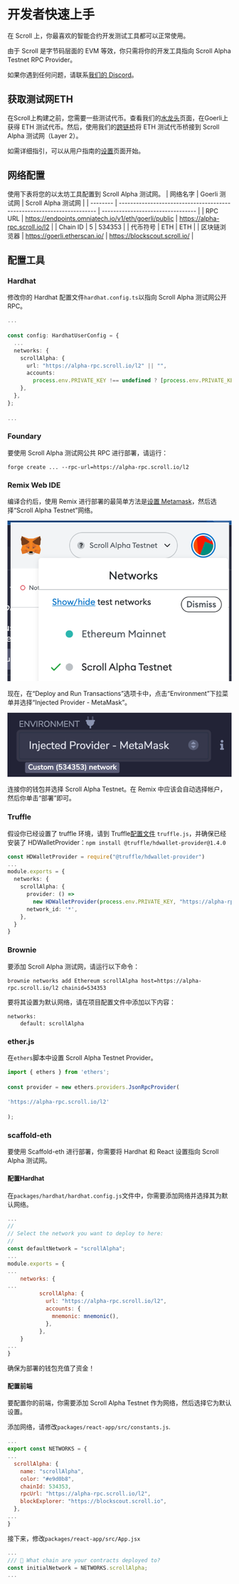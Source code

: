 # 开发者快速上手

在 Scroll 上，你最喜欢的智能合约开发测试工具都可以正常使用。

由于 Scroll 是字节码层面的 EVM 等效，你只需将你的开发工具指向 Scroll Alpha Testnet RPC Provider。

如果你遇到任何问题，请联系[我们的 Discord](https://discord.gg/scroll)。

## 获取测试网ETH

在Scroll上构建之前，您需要一些测试代币。查看我们的[水龙头](scroll/testnet/alpha_testnet_guide/user_guide/faucet.md)页面，在Goerli上获得 ETH 测试代币。然后，使用我们的[跨链桥](scroll/testnet/alpha_testnet_guide/user_guide/bridge/README.md)将 ETH 测试代币桥接到 Scroll Alpha 测试网（Layer 2）。

如需详细指引，可以从用​​户指南的[设置](scroll/testnet/alpha_testnet_guide/user_guide/setup.md)页面开始。

## 网络配置

使用下表将您的以太坊工具配置到 Scroll Alpha 测试网。
| 网络名字 | Goerli 测试网                                                         | Scroll Alpha 测试网                  |
| -------- | ---------------------------------------------------------------------- | --------------------------------- |
| RPC URL  | https://endpoints.omniatech.io/v1/eth/goerli/public | https://alpha-rpc.scroll.io/l2 |
| Chain ID | 5                                                                 | 534353                            |
| 代币符号 | ETH                                  | ETH                     |
| 区块链浏览器   |     https://goerli.etherscan.io/                                                                  |      https://blockscout.scroll.io/                          |


## 配置工具

### Hardhat

修改你的 Hardhat 配置文件`hardhat.config.ts`以指向 Scroll Alpha 测试网公开 RPC。

```typescript
...

const config: HardhatUserConfig = {
  ...
  networks: {
    scrollAlpha: {
      url: "https://alpha-rpc.scroll.io/l2" || "",
      accounts:
        process.env.PRIVATE_KEY !== undefined ? [process.env.PRIVATE_KEY] : [],
    },
  },
};

...
```

### Foundary

要使用 Scroll Alpha 测试网公共 RPC 进行部署，请运行：

```
forge create ... --rpc-url=https://alpha-rpc.scroll.io/l2
```

### Remix Web IDE

编译合约后，使用 Remix 进行部署的最简单方法是[设置 Metamask](scroll/testnet/alpha_testnet_guide/user_guide/setup.md)，然后选择“Scroll Alpha Testnet”网络。

![在MetaMask中选择 Scroll AlphaTestnet 作为网络](scroll/testnet/alpha_testnet_guide/developer_guide/img/quickstart_1.png)

现在，在“Deploy and Run Transactions”选项卡中，点击“Environment”下拉菜单并选择“Injected Provider - MetaMask”。

![在Remix中，使用 MetaMask 作为Network Provider以访问 Scroll Alpha 测试网](scroll/testnet/alpha_testnet_guide/developer_guide/img/quickstart_2.png)

连接你的钱包并选择 Scroll Alpha Testnet。在 Remix 中应该会自动选择帐户，然后你单击“部署”即可。

### Truffle

假设你已经设置了 truffle 环境，请到 Truffle[配置文件](https://trufflesuite.com/docs/truffle/reference/configuration/) `truffle.js`，并确保已经安装了 HDWalletProvider：`npm install @truffle/hdwallet-provider@1.4.0`

```typescript
const HDWalletProvider = require("@truffle/hdwallet-provider")
...
module.exports = {
  networks: {
    scrollAlpha: {
      provider: () =>
        new HDWalletProvider(process.env.PRIVATE_KEY, "https://alpha-rpc.scroll.io/l2"),
      network_id: '*',
    },
  }
}
```

### Brownie

要添加 Scroll Alpha 测试网，请运行以下命令：

```
brownie networks add Ethereum scrollAlpha host=https://alpha-rpc.scroll.io/l2 chainid=534353
```

要将其设置为默认网络，请在项目配置文件中添加以下内容：

```
networks:
    default: scrollAlpha
```

### ether.js

在`ethers`脚本中设置 Scroll Alpha Testnet Provider。

```javascript
import { ethers } from 'ethers';

const provider = new ethers.providers.JsonRpcProvider(

'https://alpha-rpc.scroll.io/l2'

);
```

### scaffold-eth

要使用 Scaffold-eth 进行部署，你需要将 Hardhat 和 React 设置指向 Scroll Alpha 测试网。

#### 配置Hardhat

在`packages/hardhat/hardhat.config.js`文件中，你需要添加网络并选择其为默认网络。

```javascript
...
//
// Select the network you want to deploy to here:
//
const defaultNetwork = "scrollAlpha";
...
module.exports = {
...
	networks: {
...
          scrollAlpha: {
            url: "https://alpha-rpc.scroll.io/l2",
            accounts: {
              mnemonic: mnemonic(),
            },
          },
	}
...
}
```

确保为部署的钱包充值了资金！

#### 配置前端

要配置你的前端，你需要添加 Scroll Alpha Testnet 作为网络，然后选择它为默认设置。

添加网络，请修改`packages/react-app/src/constants.js`.

```javascript
...
export const NETWORKS = {
...
  scrollAlpha: {
    name: "scrollAlpha",
    color: "#e9d0b8",
    chainId: 534353,
    rpcUrl: "https://alpha-rpc.scroll.io/l2",
    blockExplorer: "https://blockscout.scroll.io",
  },
...
}
```

接下来，修改`packages/react-app/src/App.jsx`

```javascript
...
/// 📡 What chain are your contracts deployed to?
const initialNetwork = NETWORKS.scrollAlpha;
...
```
